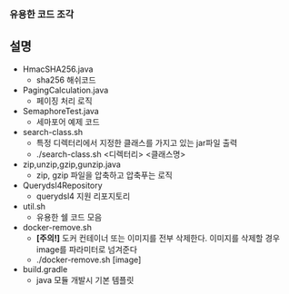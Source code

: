 ### 유용한 코드 조각

## 설명
 - HmacSHA256.java
     - sha256 해쉬코드
 - PagingCalculation.java 
     - 페이징 처리 로직
 - SemaphoreTest.java 
     - 세마포어 예제 코드
 - search-class.sh 
     - 특정 디렉터리에서 지정한 클래스를 가지고 있는 jar파일 출력 
     - ./search-class.sh <디렉터리> <클래스명>
 - zip,unzip,gzip,gunzip.java
     - zip, gzip 파일을 압축하고 압축푸는 로직
 - Querydsl4Repository
     - querydsl4 지원 리포지토리
 - util.sh
     - 유용한 쉘 코드 모음
 - docker-remove.sh
     - **[주의!]** 도커 컨테이너 또는 이미지를 전부 삭제한다. 이미지를 삭제할 경우 image를 파라미터로 넘겨준다
     - ./docker-remove.sh [image]
 - build.gradle
     - java 모듈 개발시 기본 템플릿 
